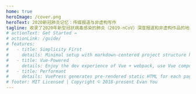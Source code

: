 ```yaml
---
home: true
heroImage: /cover.png
heroText: 2020新冠肺炎记忆：传媒报道与非虚构写作
tagline: 收录了2020年新型冠状病毒感染的肺炎（2019-nCoV）深度报道和非虚构作品的地址、截图、存档。
# actionText: Get Started →
# actionLink: /guide/
# features:
#   - title: Simplicity First
#     details: Minimal setup with markdown-centered project structure helps you focus on writing.
#   - title: Vue-Powered
#     details: Enjoy the dev experience of Vue + webpack, use Vue components in markdown, and develop custom themes with Vue.
#   - title: Performant
#     details: VuePress generates pre-rendered static HTML for each page, and runs as an SPA once a page is loaded.
# footer: MIT Licensed | Copyright © 2018-present Evan You
---
```


<!-- CONTENTS -- PLACEHOLDER -- START -->
<!-- CONTENTS -- PLACEHOLDER -- END -->
